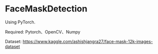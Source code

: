 # FaceMaskDetection
Using PyTorch.

Required: Pytorch、OpenCV、Numpy

Dataset: https://www.kaggle.com/ashishjangra27/face-mask-12k-images-dataset
